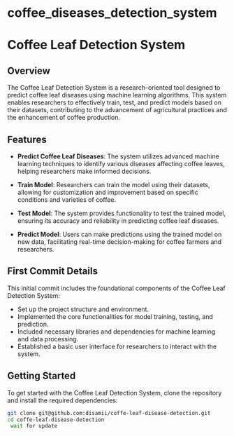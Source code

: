 # coffee_diseases_detection_system

# Coffee Leaf Detection System

## Overview

The Coffee Leaf Detection System is a research-oriented tool designed to predict coffee leaf diseases using machine learning algorithms. This system enables researchers to effectively train, test, and predict models based on their datasets, contributing to the advancement of agricultural practices and the enhancement of coffee production.

## Features

- **Predict Coffee Leaf Diseases**: The system utilizes advanced machine learning techniques to identify various diseases affecting coffee leaves, helping researchers make informed decisions.
  
- **Train Model**: Researchers can train the model using their datasets, allowing for customization and improvement based on specific conditions and varieties of coffee.

- **Test Model**: The system provides functionality to test the trained model, ensuring its accuracy and reliability in predicting coffee leaf diseases.

- **Predict Model**: Users can make predictions using the trained model on new data, facilitating real-time decision-making for coffee farmers and researchers.

## First Commit Details

This initial commit includes the foundational components of the Coffee Leaf Detection System:

- Set up the project structure and environment.
- Implemented the core functionalities for model training, testing, and prediction.
- Included necessary libraries and dependencies for machine learning and data processing.
- Established a basic user interface for researchers to interact with the system.

## Getting Started

To get started with the Coffee Leaf Detection System, clone the repository and install the required dependencies:

```bash
git clone git@github.com:disamii/coffe-leaf-disease-detection.git
cd coffe-leaf-disease-detection
 wait for update

